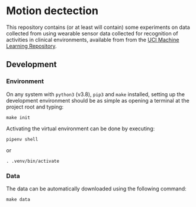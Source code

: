 # Motion dectection

This repository contains (or at least will contain) some experiments
on data collected from using wearable
sensor data collected for recognition of activities in clinical environments,
available from from the [UCI Machine Learning Repository](https://archive.ics.uci.edu/ml/datasets/Activity+recognition+with+healthy+older+people+using+a+batteryless+wearable+sensor#).

## Development

### Environment

On any system with `python3` (v3.8), `pip3` and `make` installed, setting up
the development environment should be as simple as opening a terminal
at the project root and typing:

```
make init
```

Activating the virtual environment can be done by executing:

```
pipenv shell
```

or

```
. .venv/bin/activate
```

### Data

The data can be automatically downloaded using the following command:

```
make data
```

